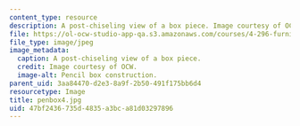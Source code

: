 ```yaml
---
content_type: resource
description: A post-chiseling view of a box piece. Image courtesy of OCW.
file: https://ol-ocw-studio-app-qa.s3.amazonaws.com/courses/4-296-furniture-making-spring-2005/47bf2436735d4835a3bca81d03297896_penbox4.jpg
file_type: image/jpeg
image_metadata:
  caption: A post-chiseling view of a box piece.
  credit: Image courtesy of OCW.
  image-alt: Pencil box construction.
parent_uid: 3aa84470-d2e3-8a9f-2b50-491f175bb6d4
resourcetype: Image
title: penbox4.jpg
uid: 47bf2436-735d-4835-a3bc-a81d03297896
---
```

